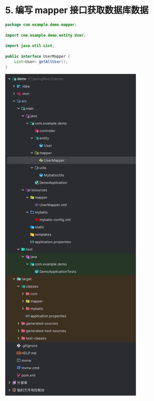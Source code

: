 # 5. 编写 mapper 接口获取数据库数据

```java
package com.example.demo.mapper;

import com.example.demo.entity.User;

import java.util.List;

public interface UserMapper {
    List<User> getAllUser();
}
```

![图 0](../../images/684cb67f17931ef1187a3c23fbae70f5cb8d4dc102965ea8fa5825f78dd16a21.png)  


